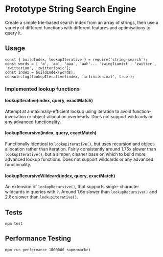 # Prototype String Search Engine

Create a simple trie-based search index from an array of strings, then use a variety of different functions with different features and optimisations to query it.

## Usage

```
const { buildIndex, lookupIterative } = require('string-search');
const words = [ 'a', 'aa', 'aaa', 'aah'... 'zwinglianist', 'zwitter', 'zwitterion', 'zwitterionic'];
const index = buildIndex(words);
console.log(lookupIterative(index, 'infinitesimal', true));
```

### Implemented lookup functions

#### lookupIterative(index, query, exactMatch)

Attempt at a maximally-efficient lookup using iteration to avoid function-invocation or object-allocation overheads.  Does not support wildcards or any advanced functionality.

#### lookupRecursive(index, query, exactMatch)

Functionally identical to `lookupIterative()`, but uses recursion and object-allocation rather than iteration.  Fairly consistently around 1.75x slower than `lookupIterative()`, but a simper, cleaner base on which to build more advanced lookup functions.  Does not support wildcards or any advanced functionality.

#### lookupRecursiveWildcard(index, query, exactMatch)

An extension of `lookupRecursive()`, that supports single-character wildcards in queries with `?`.  Around 1.6x slower than `lookupRecursive()` and 2.8x slower than `lookupIterative()`.

## Tests

`npm test`

## Performance Testing

`npm run performance 1000000 supermarket`